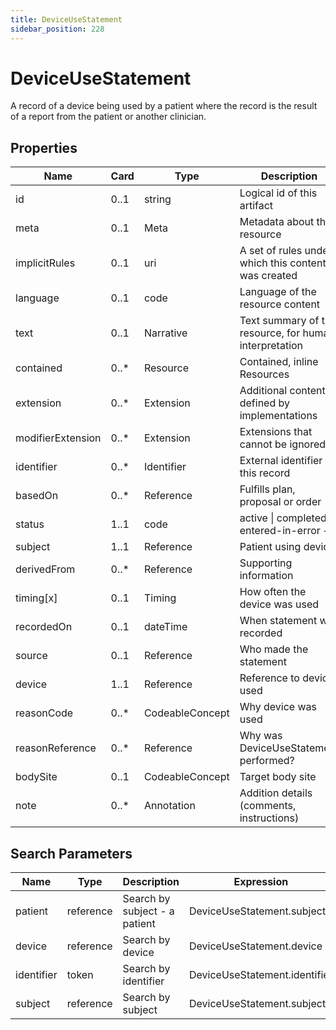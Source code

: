 ```yaml
---
title: DeviceUseStatement
sidebar_position: 228
---
```


# DeviceUseStatement

A record of a device being used by a patient where the record is the result of a report from the patient or another clinician.

## Properties

| Name              | Card  | Type            | Description                                            |
| ----------------- | ----- | --------------- | ------------------------------------------------------ |
| id                | 0..1  | string          | Logical id of this artifact                            |
| meta              | 0..1  | Meta            | Metadata about the resource                            |
| implicitRules     | 0..1  | uri             | A set of rules under which this content was created    |
| language          | 0..1  | code            | Language of the resource content                       |
| text              | 0..1  | Narrative       | Text summary of the resource, for human interpretation |
| contained         | 0..\* | Resource        | Contained, inline Resources                            |
| extension         | 0..\* | Extension       | Additional content defined by implementations          |
| modifierExtension | 0..\* | Extension       | Extensions that cannot be ignored                      |
| identifier        | 0..\* | Identifier      | External identifier for this record                    |
| basedOn           | 0..\* | Reference       | Fulfills plan, proposal or order                       |
| status            | 1..1  | code            | active \| completed \| entered-in-error +              |
| subject           | 1..1  | Reference       | Patient using device                                   |
| derivedFrom       | 0..\* | Reference       | Supporting information                                 |
| timing[x]         | 0..1  | Timing          | How often the device was used                          |
| recordedOn        | 0..1  | dateTime        | When statement was recorded                            |
| source            | 0..1  | Reference       | Who made the statement                                 |
| device            | 1..1  | Reference       | Reference to device used                               |
| reasonCode        | 0..\* | CodeableConcept | Why device was used                                    |
| reasonReference   | 0..\* | Reference       | Why was DeviceUseStatement performed?                  |
| bodySite          | 0..1  | CodeableConcept | Target body site                                       |
| note              | 0..\* | Annotation      | Addition details (comments, instructions)              |

## Search Parameters

| Name       | Type      | Description                   | Expression                    |
| ---------- | --------- | ----------------------------- | ----------------------------- |
| patient    | reference | Search by subject - a patient | DeviceUseStatement.subject    |
| device     | reference | Search by device              | DeviceUseStatement.device     |
| identifier | token     | Search by identifier          | DeviceUseStatement.identifier |
| subject    | reference | Search by subject             | DeviceUseStatement.subject    |
